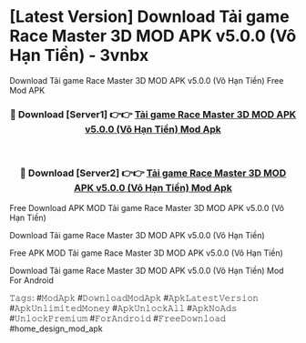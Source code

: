 # [Latest Version] Download Tải game Race Master 3D MOD APK v5.0.0 (Vô Hạn Tiền) - 3vnbx

Download Tải game Race Master 3D MOD APK v5.0.0 (Vô Hạn Tiền) Free Mod APK

<div align="center">
<h3>🔴 Download [Server1] 👉👉 <a href="https://apk-comot.site?title=Tải_game_Race_Master_3D_MOD_APK_v5.0.0_(Vô_Hạn_Tiền)">Tải game Race Master 3D MOD APK v5.0.0 (Vô Hạn Tiền) Mod Apk</a></h3><br>

<h3>🔴 Download [Server2] 👉👉 <a href="https://apk-comot.site?title=Tải_game_Race_Master_3D_MOD_APK_v5.0.0_(Vô_Hạn_Tiền)">Tải game Race Master 3D MOD APK v5.0.0 (Vô Hạn Tiền) Mod Apk</a></h3>
</div>


Free Download APK MOD Tải game Race Master 3D MOD APK v5.0.0 (Vô Hạn Tiền)

Download Tải game Race Master 3D MOD APK v5.0.0 (Vô Hạn Tiền) 

Free APK MOD Tải game Race Master 3D MOD APK v5.0.0 (Vô Hạn Tiền) 

Download Tải game Race Master 3D MOD APK v5.0.0 (Vô Hạn Tiền) Mod For Android

𝚃𝚊𝚐𝚜: #𝙼𝚘𝚍𝙰𝚙𝚔 #𝙳𝚘𝚠𝚗𝚕𝚘𝚊𝚍𝙼𝚘𝚍𝙰𝚙𝚔 #𝙰𝚙𝚔𝙻𝚊𝚝𝚎𝚜𝚝𝚅𝚎𝚛𝚜𝚒𝚘𝚗 #𝙰𝚙𝚔𝚄𝚗𝚕𝚒𝚖𝚒𝚝𝚎𝚍𝙼𝚘𝚗𝚎𝚢 #𝙰𝚙𝚔𝚄𝚗𝚕𝚘𝚌𝚔𝙰𝚕𝚕 #𝙰𝚙𝚔𝙽𝚘𝙰𝚍𝚜 #𝚄𝚗𝚕𝚘𝚌𝚔𝙿𝚛𝚎𝚖𝚒𝚞𝚖 #𝙵𝚘𝚛𝙰𝚗𝚍𝚛𝚘𝚒𝚍 #𝙵𝚛𝚎𝚎𝙳𝚘𝚠𝚗𝚕𝚘𝚊𝚍 #home_design_mod_apk